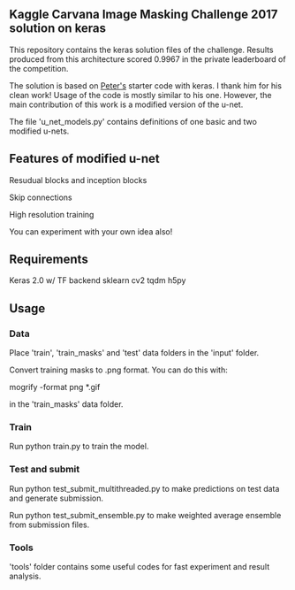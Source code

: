 ## Kaggle Carvana Image Masking Challenge 2017 solution on keras

This repository contains the keras solution files of the challenge.
Results produced from this architecture scored 0.9967 in the private leaderboard of the competition. 

The solution is based on [Peter's](https://github.com/petrosgk/Kaggle-Carvana-Image-Masking-Challenge) starter code with keras. I thank him for his clean work! Usage of the code is mostly similar to his one. However, the main contribution of this work is a modified version of the u-net.

The file 'u_net_models.py' contains definitions of one basic and two modified u-nets. 

## Features of modified u-net

Resudual blocks and inception blocks

Skip connections

High resolution training

You can experiment with your own idea also!


## Requirements

Keras 2.0 w/ TF backend
sklearn
cv2
tqdm
h5py

## Usage

### Data

Place 'train', 'train_masks' and 'test' data folders in the 'input' folder.

Convert training masks to .png format. You can do this with:

mogrify -format png *.gif

in the 'train_masks' data folder.

### Train

Run python train.py to train the model. 

### Test and submit

Run python test_submit_multithreaded.py to make predictions on test data and generate submission.

Run python test_submit_ensemble.py to make weighted average ensemble from submission files.

### Tools

'tools' folder contains some useful codes for fast experiment and result analysis.


